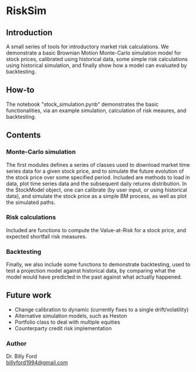 # RiskSim
## Introduction
A small series of tools for introductory market risk calculations. We demonstrate a basic Brownian Motion Monte-Carlo simulation model for stock prices, calibrated using historical data, some simple risk calculations using historical simulation, and finally show how a model can evaluated by backtesting.

## How-to
The notebook "stock_simulation.pynb" demonstrates the basic functionalities, via an example simulation, calculation of risk meaures, and backtesting. 

## Contents
### Monte-Carlo simulation
The first modules defines a series of classes used to download market time series data for a given stock price, and to simulate the future evolution of the stock price over some specified period. Included are methods to load in data, plot time series data and the subsequent daily returns distribution. In the StockModel object, one can calibrate (by user input, or using historical data), and simulate the stock price as a simple BM process, as well as plot the simulated paths.

### Risk calculations
Included are functions to compute the Value-at-Risk for a stock price, and expected shortfall risk measures.

### Backtesting
Finally, we also include some functions to demonstrate backtesting, used to test a projection model against historical data, by comparing what the model would have predicted in the past against what actually happened.

## Future work
- Change calibration to dynamic (currently fixes to a single drift/volatility)
- Alternative simulation models, such as Heston   
- Portfolio class to deal with multiple equities  
- Counterparty credit risk implementation 

### Author
Dr. Billy Ford  
billyford1994@gmail.com